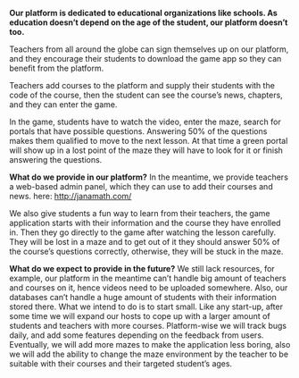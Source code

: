 **Our platform is dedicated to educational
organizations like schools. As education doesn’t depend on the age of the student, our platform
doesn’t too.**

Teachers from all around the globe can sign themselves up on our platform, and they
encourage their students to download the game app so they can benefit from the platform.

Teachers add courses to the platform and supply their students with
the code of the course, then the student can see the course’s news, chapters, and they can
enter the game.

In the game, students have to watch the video, enter the maze, search for portals that have possible questions.
Answering 50% of the questions makes them qualified to move to the next lesson.
At that time a green portal will show up in a lost point of the maze they will have to look for it or finish answering the questions.

**What do we provide in our platform?**
In the meantime, we provide teachers a web-based admin panel, which they can use to
add their courses and news. here: http://janamath.com/

We also give students a fun way to learn from their teachers, the game application
starts with their information and the course they have enrolled in. Then they go directly to the
game after watching the lesson carefully. They will be lost in a maze and to get out of it they
should answer 50% of the course’s questions correctly, otherwise, they will be stuck in the
maze.

**What do we expect to provide in the future?**
We still lack resources, for example, our platform in the meantime can’t handle big
amount of teachers and courses on it, hence videos need to be uploaded somewhere. Also, our
databases can’t handle a huge amount of students with their information stored there.
What we intend to do is to start small. Like any start-up, after some time we will expand
our hosts to cope up with a larger amount of students and teachers with more courses.
Platform-wise we will track bugs daily, and add some features depending on the
feedback from users. Eventually, we will add more mazes to make the application less boring,
also we will add the ability to change the maze environment by the teacher to be suitable with
their courses and their targeted student’s ages.
